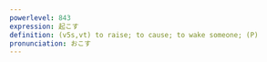 ```yaml
---
powerlevel: 843
expression: 起こす
definition: (v5s,vt) to raise; to cause; to wake someone; (P)
pronunciation: おこす
---
```

